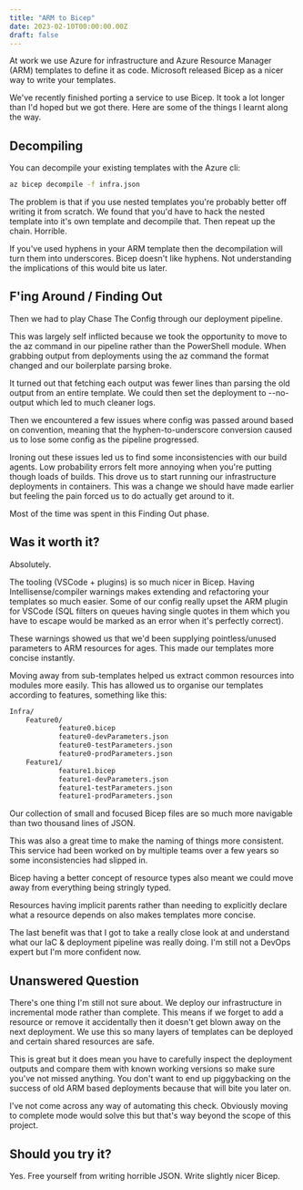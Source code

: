 ```yaml
---
title: "ARM to Bicep"
date: 2023-02-10T00:00:00.00Z
draft: false
---
```


At work we use Azure for infrastructure and Azure Resource Manager (ARM) templates to define it as code. Microsoft released Bicep as a nicer way to write your templates.

We've recently finished porting a service to use Bicep. It took a lot longer than I'd hoped but we got there. Here are some of the things I learnt along the way.

## Decompiling

You can decompile your existing templates with the Azure cli:

```bash
az bicep decompile -f infra.json
```

The problem is that if you use nested templates you're probably better off writing it from scratch. We found that you'd have to hack the nested template into it's own template and decompile that. Then repeat up the chain. Horrible.

If you've used hyphens in your ARM template then the decompilation will turn them into underscores. Bicep doesn't like hyphens. Not understanding the implications of this would bite us later.

## F'ing Around / Finding Out

Then we had to play Chase The Config through our deployment pipeline. 

This was largely self inflicted because we took the opportunity to move to the az command in our pipeline rather than the PowerShell module. When grabbing output from deployments using the az command the format changed and our boilerplate parsing broke. 

It turned out that fetching each output was fewer lines than parsing the old output from an entire template. We could then set the deployment to --no-output which led to much cleaner logs.

Then we encountered a few issues where config was passed around based on convention, meaning that the hyphen-to-underscore conversion caused us to lose some config as the pipeline progressed.

Ironing out these issues led us to find some inconsistencies with our build agents. Low probability errors felt more annoying when you're putting though loads of builds. This drove us to start running our infrastructure deployments in containers. This was a change we should have made earlier but feeling the pain forced us to do actually get around to it.    

Most of the time was spent in this Finding Out phase.

## Was it worth it?

Absolutely. 

The tooling (VSCode + plugins) is so much nicer in Bicep. Having Intellisense/compiler warnings makes extending and refactoring your templates so much easier. Some of our config really upset the ARM plugin for VSCode (SQL filters on queues having single quotes in them which you have to escape would be marked as an error when it's perfectly correct).

These warnings showed us that we'd been supplying pointless/unused parameters to ARM resources for ages. This made our templates more concise instantly. 

Moving away from sub-templates helped us extract common resources into modules more easily. This has allowed us to organise our templates according to features, something like this:

```bash
Infra/
    Feature0/
            feature0.bicep
            feature0-devParameters.json
            feature0-testParameters.json
            feature0-prodParameters.json
    Feature1/
            feature1.bicep
            feature1-devParameters.json
            feature1-testParameters.json
            feature1-prodParameters.json
```

Our collection of small and focused Bicep files are so much more navigable than two thousand lines of JSON.

This was also a great time to make the naming of things more consistent. This service had been worked on by multiple teams over a few years so some inconsistencies had slipped in. 

Bicep having a better concept of resource types also meant we could move away from everything being stringly typed.

Resources having implicit parents rather than needing to explicitly declare what a resource depends on also makes templates more concise.

The last benefit was that I got to take a really close look at and understand what our IaC & deployment pipeline was really doing. I'm still not a DevOps expert but I'm more confident now.

## Unanswered Question

There's one thing I'm still not sure about. We deploy our infrastructure in incremental mode rather than complete. This means if we forget to add a resource or remove it accidentally then it doesn't get blown away on the next deployment. We use this so many layers of templates can be deployed and certain shared resources are safe.

This is great but it does mean you have to carefully inspect the deployment outputs and compare them with known working versions so make sure you've not missed anything. You don't want to end up piggybacking on the success of old ARM based deployments because that will bite you later on.

I've not come across any way of automating this check. Obviously moving to complete mode would solve this but that's way beyond the scope of this project.

## Should you try it?

Yes. Free yourself from writing horrible JSON. Write slightly nicer Bicep.
